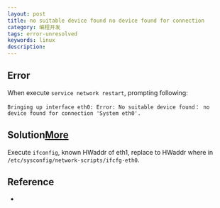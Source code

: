 ```yaml
---
layout: post
title: no suitable device found no device found for connection
category: 编程开发
tags: error-unresolved
keywords: linux
description: 
---	
```



## Error

When execute `service network restart`, prompting following:

```
Bringing up interface eth0: Error: No suitable device found： no device found for connection 'System eth0'.
```

## Solution[More](http://www.uptimemadeeasy.com/vmware/fixing-eth0-mac-address-vmware-clone-restore/)

Execute `ifconfig`, known HWaddr of eth1, replace to HWaddr where in `/etc/sysconfig/network-scripts/ifcfg-eth0`.

## Reference

* 